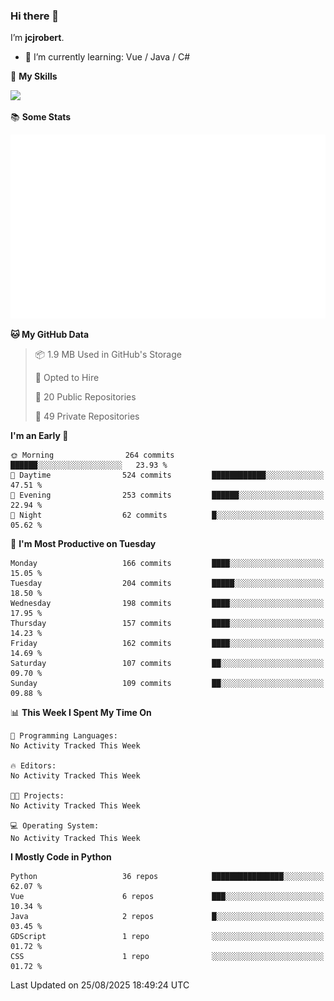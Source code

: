 ### Hi there 👋

I’m **jcjrobert**.

- 🌱 I’m currently learning: Vue / Java / C#

🌟 **My Skills**

![](https://img.shields.io/badge/-Python-3e74a2?style=flat-square&logo=Python&logoColor=fff)

📚 **Some Stats**

![](https://github.com/jcjrobert/github-stats/blob/master/generated/overview.svg)

<!--START_SECTION:waka-->
**🐱 My GitHub Data** 

> 📦 1.9 MB Used in GitHub's Storage 
 > 
> 💼 Opted to Hire
 > 
> 📜 20 Public Repositories 
 > 
> 🔑 49 Private Repositories 
 > 
**I'm an Early 🐤** 

```text
🌞 Morning                264 commits         ██████░░░░░░░░░░░░░░░░░░░   23.93 % 
🌆 Daytime                524 commits         ████████████░░░░░░░░░░░░░   47.51 % 
🌃 Evening                253 commits         ██████░░░░░░░░░░░░░░░░░░░   22.94 % 
🌙 Night                  62 commits          █░░░░░░░░░░░░░░░░░░░░░░░░   05.62 % 
```
📅 **I'm Most Productive on Tuesday** 

```text
Monday                   166 commits         ████░░░░░░░░░░░░░░░░░░░░░   15.05 % 
Tuesday                  204 commits         █████░░░░░░░░░░░░░░░░░░░░   18.50 % 
Wednesday                198 commits         ████░░░░░░░░░░░░░░░░░░░░░   17.95 % 
Thursday                 157 commits         ████░░░░░░░░░░░░░░░░░░░░░   14.23 % 
Friday                   162 commits         ████░░░░░░░░░░░░░░░░░░░░░   14.69 % 
Saturday                 107 commits         ██░░░░░░░░░░░░░░░░░░░░░░░   09.70 % 
Sunday                   109 commits         ██░░░░░░░░░░░░░░░░░░░░░░░   09.88 % 
```


📊 **This Week I Spent My Time On** 

```text
💬 Programming Languages: 
No Activity Tracked This Week

🔥 Editors: 
No Activity Tracked This Week

🐱‍💻 Projects: 
No Activity Tracked This Week

💻 Operating System: 
No Activity Tracked This Week
```

**I Mostly Code in Python** 

```text
Python                   36 repos            ████████████████░░░░░░░░░   62.07 % 
Vue                      6 repos             ███░░░░░░░░░░░░░░░░░░░░░░   10.34 % 
Java                     2 repos             █░░░░░░░░░░░░░░░░░░░░░░░░   03.45 % 
GDScript                 1 repo              ░░░░░░░░░░░░░░░░░░░░░░░░░   01.72 % 
CSS                      1 repo              ░░░░░░░░░░░░░░░░░░░░░░░░░   01.72 % 
```




 Last Updated on 25/08/2025 18:49:24 UTC
<!--END_SECTION:waka-->
